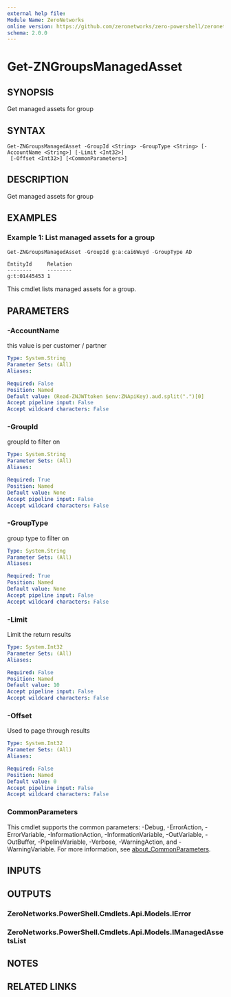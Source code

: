 ```yaml
---
external help file:
Module Name: ZeroNetworks
online version: https://github.com/zeronetworks/zero-powershell/zeronetworks/get-zngroupsmanagedasset
schema: 2.0.0
---
```


# Get-ZNGroupsManagedAsset

## SYNOPSIS
Get managed assets for group

## SYNTAX

```
Get-ZNGroupsManagedAsset -GroupId <String> -GroupType <String> [-AccountName <String>] [-Limit <Int32>]
 [-Offset <Int32>] [<CommonParameters>]
```

## DESCRIPTION
Get managed assets for group

## EXAMPLES

### Example 1: List managed assets for a group
```powershell
Get-ZNGroupsManagedAsset -GroupId g:a:cai6Wuyd -GroupType AD
```

```output
EntityId     Relation
--------     --------
g:t:01445453 1
```

This cmdlet lists managed assets for a group.

## PARAMETERS

### -AccountName
this value is per customer / partner

```yaml
Type: System.String
Parameter Sets: (All)
Aliases:

Required: False
Position: Named
Default value: (Read-ZNJWTtoken $env:ZNApiKey).aud.split(".")[0]
Accept pipeline input: False
Accept wildcard characters: False
```

### -GroupId
groupId to filter on

```yaml
Type: System.String
Parameter Sets: (All)
Aliases:

Required: True
Position: Named
Default value: None
Accept pipeline input: False
Accept wildcard characters: False
```

### -GroupType
group type to filter on

```yaml
Type: System.String
Parameter Sets: (All)
Aliases:

Required: True
Position: Named
Default value: None
Accept pipeline input: False
Accept wildcard characters: False
```

### -Limit
Limit the return results

```yaml
Type: System.Int32
Parameter Sets: (All)
Aliases:

Required: False
Position: Named
Default value: 10
Accept pipeline input: False
Accept wildcard characters: False
```

### -Offset
Used to page through results

```yaml
Type: System.Int32
Parameter Sets: (All)
Aliases:

Required: False
Position: Named
Default value: 0
Accept pipeline input: False
Accept wildcard characters: False
```

### CommonParameters
This cmdlet supports the common parameters: -Debug, -ErrorAction, -ErrorVariable, -InformationAction, -InformationVariable, -OutVariable, -OutBuffer, -PipelineVariable, -Verbose, -WarningAction, and -WarningVariable. For more information, see [about_CommonParameters](http://go.microsoft.com/fwlink/?LinkID=113216).

## INPUTS

## OUTPUTS

### ZeroNetworks.PowerShell.Cmdlets.Api.Models.IError

### ZeroNetworks.PowerShell.Cmdlets.Api.Models.IManagedAssetsList

## NOTES

## RELATED LINKS

